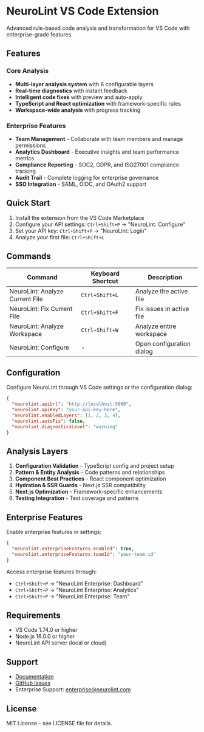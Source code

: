 # NeuroLint VS Code Extension

Advanced rule-based code analysis and transformation for VS Code with enterprise-grade features.

## Features

### Core Analysis

- **Multi-layer analysis system** with 6 configurable layers
- **Real-time diagnostics** with instant feedback
- **Intelligent code fixes** with preview and auto-apply
- **TypeScript and React optimization** with framework-specific rules
- **Workspace-wide analysis** with progress tracking

### Enterprise Features

- **Team Management** - Collaborate with team members and manage permissions
- **Analytics Dashboard** - Executive insights and team performance metrics
- **Compliance Reporting** - SOC2, GDPR, and ISO27001 compliance tracking
- **Audit Trail** - Complete logging for enterprise governance
- **SSO Integration** - SAML, OIDC, and OAuth2 support

## Quick Start

1. Install the extension from the VS Code Marketplace
2. Configure your API settings: `Ctrl+Shift+P` → "NeuroLint: Configure"
3. Set your API key: `Ctrl+Shift+P` → "NeuroLint: Login"
4. Analyze your first file: `Ctrl+Shift+L`

## Commands

| Command                         | Keyboard Shortcut | Description               |
| ------------------------------- | ----------------- | ------------------------- |
| NeuroLint: Analyze Current File | `Ctrl+Shift+L`    | Analyze the active file   |
| NeuroLint: Fix Current File     | `Ctrl+Shift+F`    | Fix issues in active file |
| NeuroLint: Analyze Workspace    | `Ctrl+Shift+W`    | Analyze entire workspace  |
| NeuroLint: Configure            | -                 | Open configuration dialog |

## Configuration

Configure NeuroLint through VS Code settings or the configuration dialog:

```json
{
  "neurolint.apiUrl": "http://localhost:5000",
  "neurolint.apiKey": "your-api-key-here",
  "neurolint.enabledLayers": [1, 2, 3, 4],
  "neurolint.autoFix": false,
  "neurolint.diagnosticsLevel": "warning"
}
```

## Analysis Layers

1. **Configuration Validation** - TypeScript config and project setup
2. **Pattern & Entity Analysis** - Code patterns and relationships
3. **Component Best Practices** - React component optimization
4. **Hydration & SSR Guards** - Next.js SSR compatibility
5. **Next.js Optimization** - Framework-specific enhancements
6. **Testing Integration** - Test coverage and patterns

## Enterprise Features

Enable enterprise features in settings:

```json
{
  "neurolint.enterpriseFeatures.enabled": true,
  "neurolint.enterpriseFeatures.teamId": "your-team-id"
}
```

Access enterprise features through:

- `Ctrl+Shift+P` → "NeuroLint Enterprise: Dashboard"
- `Ctrl+Shift+P` → "NeuroLint Enterprise: Analytics"
- `Ctrl+Shift+P` → "NeuroLint Enterprise: Team"

## Requirements

- VS Code 1.74.0 or higher
- Node.js 16.0.0 or higher
- NeuroLint API server (local or cloud)

## Support

- [Documentation](https://docs.neurolint.com)
- [GitHub Issues](https://github.com/neurolint/neurolint-vscode/issues)
- Enterprise Support: enterprise@neurolint.com

## License

MIT License - see LICENSE file for details.
